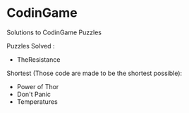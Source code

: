 # CodinGame
Solutions to CodinGame Puzzles

Puzzles Solved :
- TheResistance

Shortest (Those code are made to be the shortest possible):
- Power of Thor
- Don't Panic
- Temperatures
